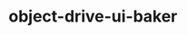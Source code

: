 <!--
    This file is part of object-drive-ui-baker.

    object-drive-ui-baker is free software: you can redistribute it and/or modify
    it under the terms of the GNU General Public License as published by
    the Free Software Foundation, either version 3 of the License, or
    (at your option) any later version.

    object-drive-ui-baker is distributed in the hope that it will be useful,
    but WITHOUT ANY WARRANTY; without even the implied warranty of
    MERCHANTABILITY or FITNESS FOR A PARTICULAR PURPOSE.  See the
    GNU General Public License for more details.

    You should have received a copy of the GNU General Public License
    along with object-drive-ui-baker.  If not, see <http://www.gnu.org/licenses/>.
-->

# object-drive-ui-baker
